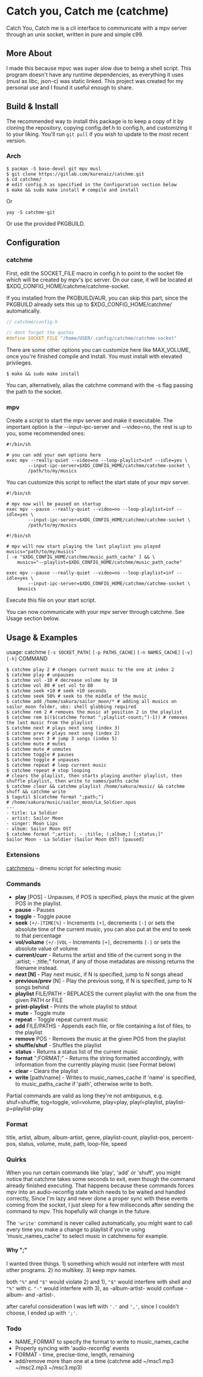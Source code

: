 # Catch you, Catch me (catchme)

Catch You, Catch me is a cli interface to communicate with a mpv server
through an unix socket, written in pure and simple c99.

## More About
I made this because mpvc was super slow due to being a shell script.
This program doesn't have any runtime dependencies, as everything it uses (musl as libc, json-c)
was static linked. This project was created for my personal use and I found it useful enough to share.

## Build & Install
The recommended way to install this package is to keep a copy of it by cloning the repository, copying
config.def.h to config.h, and customizing it to your liking. You'll run `git pull` if you wish to update to the most recent version.

### Arch
```shell
$ pacman -S base-devel git mpv musl
$ git clone https://gitlab.com/kurenaiz/catchme.git
$ cd catchme/
# edit config.h as specified in the Configuration section below
$ make && sudo make install # compile and install
```

Or

```shell
yay -S catchme-git
```

Or use the provided PKGBUILD.

## Configuration
### catchme
First, edit the SOCKET_FILE macro in config.h to point to the socket file which will be created by mpv's ipc server. 
On our case, it will be located at $XDG_CONFIG_HOME/catchme/catchme-socket.

If you installed from the PKGBUILD/AUR, you can skip
this part, since the PKGBUILD already sets this up to $XDG_CONFIG_HOME/catchme/ automatically.

```c
// catchme/config.h

// dont forget the quotes
#define SOCKET_FILE "/home/USER/.config/catchme/catchme-socket"
```

There are some other options you can customize here like MAX_VOLUME, once you're finished
compile and install. You must install with elevated privileges.
```shell
$ make && sudo make install
```

You can, alternatively, alias the catchme command with the -s flag passing the path to the socket.

### mpv
Create a script to start the mpv server and make it executable.
The important option is the --input-ipc-server and --video=no, the rest is up to you, 
some recommended ones:

```shell
#!/bin/sh

# you can add your own options here
exec mpv --really-quiet --video=no --loop-playlist=inf --idle=yes \
        --input-ipc-server=$XDG_CONFIG_HOME/catchme/catchme-socket \
        /path/to/my/musics
```
You can customize this script to reflect the start state of your mpv server.

```shell
#!/bin/sh

# mpv now will be paused on startup
exec mpv --pause --really-quiet --video=no --loop-playlist=inf --idle=yes \
        --input-ipc-server=$XDG_CONFIG_HOME/catchme/catchme-socket \
        /path/to/my/musics
```

```shell
#!/bin/sh

# mpv will now start playing the last playlist you played
musics="path/to/my/musics"
[ -e "$XDG_CONFIG_HOME/catchme/music_path_cache" ] && \
	musics="--playlist=$XDG_CONFIG_HOME/catchme/music_path_cache"

exec mpv --pause --really-quiet --video=no --loop-playlist=inf --idle=yes \
        --input-ipc-server=$XDG_CONFIG_HOME/catchme/catchme-socket \
	$musics
```

Execute this file on your start script.

You can now communicate with your mpv server through catchme. See Usage section below.

## Usage & Examples
usage: catchme `[-s SOCKET_PATH]` `[-p PATHS_CACHE]` `[-n NAMES_CACHE]` `[-v]` `[-h]` COMMAND
```shell
$ catchme play 2 # changes current music to the one at index 2
$ catchme play # unpauses
$ catchme vol -10 # decrease volume by 10
$ catchme vol 80 # set vol to 80
$ catchme seek +10 # seek +10 seconds
$ catchme seek 50% # seek to the middle of the music
$ catchme add /home/sakura/sailor_moon/* # adding all musics on sailor_moon folder, obs: shell globbing required
$ catchme rem 2 # removes the music at position 2 in the playlist
$ catchme rem $(($(catchme format ";playlist-count;")-1)) # removes the last music from the playlist
$ catchme next # plays next song (index 3)
$ catchme prev # plays next song (index 2)
$ catchme next 3 # jump 3 songs (index 5)
$ catchme mute # mutes
$ catchme mute # unmutes
$ catchme toggle # pauses
$ catchme toggle # unpauses
$ catchme repeat # loop current music
$ catchme repeat # stop looping
# clears the playlist, then starts playing another playlist, then shuffle playlist, then write to names/paths cache
$ catchme clear && catchme playlist /home/sakura/music/ && catchme shuff && catchme write
$ tagutil $(catchme format ";path;")
# /home/sakura/music/sailor_moon/La_Soldier.opus
---
- title: La Soldier
- artist: Sailor Moon
- singer: Moon Lips
- album: Sailor Moon OST
$ catchme format ";artist; - ;title; (;album;) [;status;]"
Sailor Moon - La Soldier (Sailor Moon OST) [paused]
```

### Extensions
[catchmenu](https://gitlab.com/kurenaiz/catchmenu) - dmenu script for selecting music

### Commands
- **play** [POS] - Unpauses, if POS is specified, plays the music at the given POS in the playlist.
- **pause** - Pauses
- **toggle** - Toggle pause
- **seek** `[+/-]TIME[%]` - Increments `[+]`, decrements `[-]` or sets the absolute time of the current music, you can also put
  at the end to seek to that percentage
- **vol/volume** `[+/-]VOL` - Increments `[+]`, decrements `[-]` or sets the absolute value of volume
- **current/curr** - Returns the artist and title of the current song in the ;artist; - ;title;" format, if any of those metadatas are missing
  returns the filename instead.
- **next [N]** - Play next music, if N is specified, jump to N songs ahead
- **previous/prev** [N] - Play the previous song, if N is specified, jump to N songs behind
- **playlist** FILE/PATH - REPLACES the current playlist with the one from the given PATH or FILE
- **print-playlist** - Prints the whole playlist to stdout
- **mute** - Toggle mute
- **repeat** - Toggle repeat current music
- **add** FILE/PATHS - Appends each file, or file containing a list of files, to the playlist
- **remove** POS - Removes the music at the given POS from the playlist
- **shuffle/shuf** - Shuffles the playlist
- **status** - Returns a status list of the current music
- **format** ";FORMAT;" - Returns the string formatted accordingly, with information from the currently playing music (see Format below)
- **clear** - Clears the playlist
- **write** [path/name] - Writes to music_names_cache if 'name' is specified, to music_paths_cache if 'path', otherwise write to both.
 
Partial commands are valid as long they're not ambiguous, e.g. shuf=shuffle, tog=toggle, vol=volume, play=play, playl=playlist, playlist-p=playlist-play

### Format
title, artist, album, album-artist,
genre, playlist-count, playlist-pos, percent-pos,
status, volume, mute, path, loop-file, speed

### Quirks
When you run certain commands like 'play', 'add' or 'shuff', you might notice that catchme takes some seconds to exit,
even though the command already finished executing.
That happens because these commands forces mpv into an audio-reconfig state which needs to be waited and handled correctly,
Since I'm lazy and never done a proper sync with these events coming from the socket, I just sleep for a few miliseconds
after sending the command to mpv. This hopefully will change in the future.

The `'write'` command is never called automatically, you might want to call every time you make a change to playlist if you're
using 'music_names_cache' to select music in catchmenu for example.

#### Why ";"
I wanted three things. 1) something which would not interfere with most other programs. 2) no multikey. 3) keep mpv names.

both `"%"` and `"$"` would violate 2) and 1), `"$"` would interfere with shell and `"%"` with c.
`"-"` would interfere with 3), as -album-artist- would confuse -album- and -artist-.

after careful consideration I was left with `'.'` and `','`, since I couldn't choose, I ended up with `';'`.

### Todo

- NAME_FORMAT to specify the format to write to music_names_cache
- Properly syncing with 'audio-reconfig' events
- FORMAT - time, precise-time, length, remaining
- add/remove more than one at a time (catchme add ~/msc1.mp3 ~/msc2.mp3 ~/msc3.mp3)

